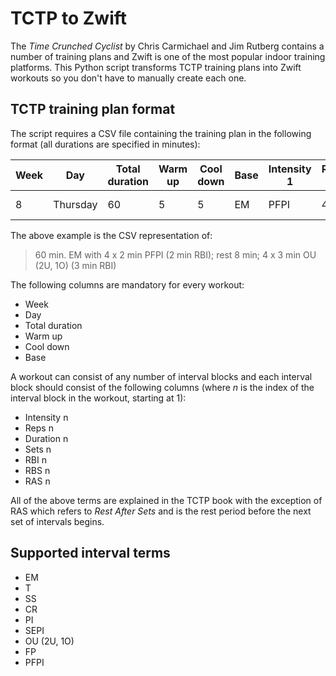 # TCTP to Zwift

The _Time Crunched Cyclist_ by Chris Carmichael and Jim Rutberg contains a number of training plans and Zwift is one of the most popular indoor training platforms.
This Python script transforms TCTP training plans into Zwift workouts so you don't have to manually create each one.

## TCTP training plan format

The script requires a CSV file containing the training plan in the following format (all durations are specified in minutes):

| Week | Day      | Total duration | Warm up | Cool down | Base | Intensity 1 | Reps 1 | Duration 1 | Sets 1 | RBI 1 | RBS 1 | RAS 1 | Intensity 2 | Reps 2 | Duration 2 | Sets 2 | RBI 2 | RBS 2 | RAS 2 |
|------|----------|----------------|---------|-----------|------|-------------|--------|------------|--------|-------|-------|-------|-------------|--------|------------|--------|-------|-------|-------|
| 8    | Thursday | 60             | 5       | 5         | EM   | PFPI        | 4      | 2          | 1      | 2     | 0     | 8     | OU (2U,1O)  | 4      | 3          | 1      | 3     | 0     |       |

The above example is the CSV representation of:

> 60 min. EM with 4 x 2 min PFPI (2 min RBI); rest 8 min; 4 x 3 min OU (2U, 1O) (3 min RBI)

The following columns are mandatory for every workout:

- Week
- Day
- Total duration
- Warm up
- Cool down
- Base

A workout can consist of any number of interval blocks and each interval block should consist of the following columns (where _n_ is the index of the interval block in the workout, starting at 1):

- Intensity n
- Reps n
- Duration n
- Sets n
- RBI n
- RBS n
- RAS n

All of the above terms are explained in the TCTP book with the exception of RAS which refers to _Rest After Sets_ and is the rest period before the next set of intervals begins.

## Supported interval terms

- EM
- T
- SS
- CR
- PI
- SEPI
- OU (2U, 1O)
- FP
- PFPI
